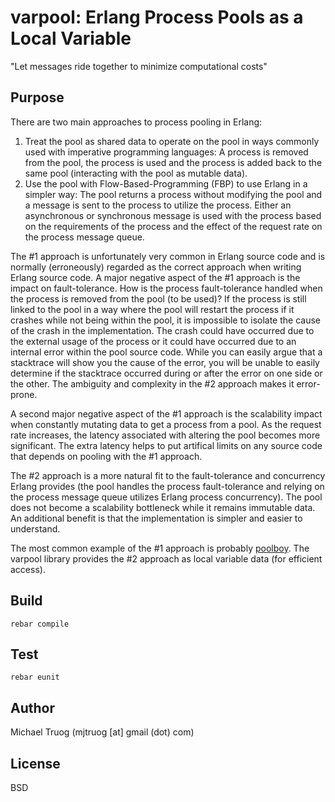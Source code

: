varpool: Erlang Process Pools as a Local Variable
=================================================

"Let messages ride together to minimize computational costs"

Purpose
-------

There are two main approaches to process pooling in Erlang:

1. Treat the pool as shared data to operate on the pool in ways commonly used
   with imperative programming languages:  A process is removed from the pool,
   the process is used and the process is added back to the same pool
   (interacting with the pool as mutable data).
2. Use the pool with Flow-Based-Programming (FBP) to use Erlang in a simpler
   way:  The pool returns a process without modifying the pool and a
   message is sent to the process to utilize the process.  Either an
   asynchronous or synchronous message is used with the process based on
   the requirements of the process and the effect of the request rate on the
   process message queue.

The #1 approach is unfortunately very common in Erlang source code and is
normally (erroneously) regarded as the correct approach when writing Erlang
source code.  A major negative aspect of the #1 approach is the impact on
fault-tolerance.  How is the process fault-tolerance handled when the process
is removed from the pool (to be used)?  If the process is still linked to the
pool in a way where the pool will restart the process if it crashes while not
being within the pool, it is impossible to isolate the cause of the crash
in the implementation.  The crash could have occurred due to the external
usage of the process or it could have occurred due to an internal error
within the pool source code.  While you can easily argue that a stacktrace
will show you the cause of the error, you will be unable to easily determine
if the stacktrace occurred during or after the error on one side
or the other.  The ambiguity and complexity in the #2 approach makes it
error-prone.

A second major negative aspect of the #1 approach is the scalability impact
when constantly mutating data to get a process from a pool.  As the request
rate increases, the latency associated with altering the pool becomes
more significant.  The extra latency helps to put artifical limits on any
source code that depends on pooling with the #1 approach.

The #2 approach is a more natural fit to the fault-tolerance and
concurrency Erlang provides (the pool handles the process fault-tolerance
and relying on the process message queue utilizes Erlang process concurrency).
The pool does not become a scalability bottleneck while it remains
immutable data.  An additional benefit is that the implementation is simpler
and easier to understand.

The most common example of the #1 approach is probably
[poolboy](https://github.com/devinus/poolboy).  The varpool library
provides the #2 approach as local variable data (for efficient access).

Build
-----

    rebar compile

Test
----

    rebar eunit

Author
------

Michael Truog (mjtruog [at] gmail (dot) com)

License
-------

BSD

